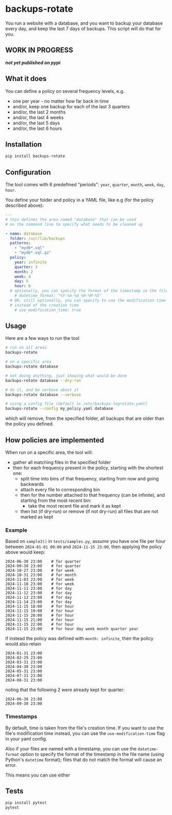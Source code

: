 # backups-rotate

You run a website with a database, and you want to backup your database every day, and keep the last 7 days of backups. This script will do that for you.

## WORK IN PROGRESS

***not yet published on pypi***

## What it does

You can define a policy on several frequency levels, e.g.

- one per year - no matter how far back in time
- and/or, keep one backup for each of the last 3 quarters
- and/or, the last 2 months
- and/or, the last 4 weeks
- and/or, the last 5 days
- and/or, the last 6 hours

## Installation

```bash
pip install backups-rotate
```

## Configuration

The tool comes with 6 predefined "periods": `year`, `quarter`, `month`, `week`, `day`, `hour`.

You define your folder and policy in a YAML file, like e.g (for the policy described above):

```yaml
---
# this defines the area named "database" that can be used
# on the command line to specify what needs to be cleaned up

- name: database
  folder: /usr/lib/backups
  patterns:
    - "mydb*.sql"
    - "mydb*.sql.gz"
  policy:
    year: infinite
    quarter: 3
    month: 2
    week: 4
    day: 5
    hour: 6
  # optionally, you can specify the format of the timestamp in the file name
    # datetime_format: "%Y-%m-%d_%H-%M-%S"
  # OR, still optionally, you can specify to use the modification time
  # instead of the creation time
    # use_modification_time: true
```

## Usage

Here are a few ways to run the tool

```bash
# run on all areas
backups-rotate

# on a specific area
backups-rotate database

# not doing anything, just showing what would be done
backups-rotate database --dry-run

# do it, and be verbose about it
backups-rotate database --verbose

# using a config file (default is /etc/backups-logrotate.yaml)
backups-rotate --config my_policy.yaml database
```

which will remove, from the specified folder, all backups that are older than the policy you defined.

## How policies are implemented

When run on a specific area, the tool will:

- gather all matching files in the specified folder
- then for each frequency present in the policy, starting with the shortest one:
  - split time into bins of that frequency, starting from now and going backwards
  - attach every file to corresponding bin
  - then for the number attached to that frequency (can be infinite), and starting from the most recent bin:
    - take the most recent file and mark it as kept
  - then list (if dry-run) or remove (if not dry-run) all files that are not marked as kept

### Example

Based on `sample2()` in `tests/samples.py`, assume you have one file per hour between
`2024-01-01 00:00` and `2024-11-15 23:00`, then applying the policy above would keep:

```text
2024-06-30 23:00    # for quarter
2024-09-30 23:00    # for quarter
2024-10-27 23:00    # for week
2024-10-31 23:00    # for month
2024-11-03 23:00    # for week
2024-11-10 23:00    # for week
2024-11-11 23:00    # for day
2024-11-12 23:00    # for day
2024-11-13 23:00    # for day
2024-11-14 23:00    # for day
2024-11-15 18:00    # for hour
2024-11-15 19:00    # for hour
2024-11-15 20:00    # for hour
2024-11-15 21:00    # for hour
2024-11-15 22:00    # for hour
2024-11-15 23:00    # for hour day week month quarter year
```

if instead the policy was defined with `month: infinite`, then the policy would also retain

```text
2024-01-31 23:00
2024-02-29 23:00
2024-03-31 23:00
2024-04-30 23:00
2024-05-31 23:00
2024-07-31 23:00
2024-08-31 23:00
```

noting that the following 2 were already kept for quarter:

```text
2024-06-30 23:00
2024-09-30 23:00
```

### Timestamps

By default, time is taken from the file's creation time. If you want to use the
file's modification time instead, you can use the `use-modification-time`
flag in your yaml config.

Also if your files are named with a timestamp, you can use the `datetime-format`
option to specify the format of the timestamp in the file name (using Python's
`datetime` format); files that do not match the format will cause an error.

This means you can use either 

## Tests

```bash
pip install pytest
pytest
```
